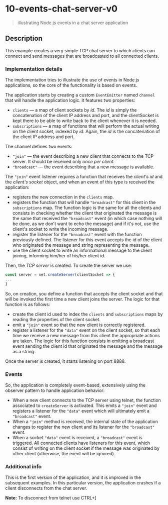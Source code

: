 # 10-events-chat-server-v0
> illustrating Node.js events in a chat server application

## Description
This example creates a very simple TCP chat server to which clients can connect and send messages that are broadcasted to all connected clients.

### Implementation details
The implementation tries to illustrate the use of events in Node.js applications, so the core of the functionality is based on events.

The application starts by creating a custom `EventEmitter` named `channel` that will handle the application logic.
It features two properties:
+ `clients` &mdash; a map of client sockets by *id*. The *id* is simply the concatenation of the client IP address and port, and the clientSocket is kept there to be able to write back to the client whenever it is needed.
+ `subscriptions` &mdash; a map of functions that will perform the actual writing on the client socket, indexed by *id*. Again, the *id* is the concatenation of the client IP address and port.

The channel defines two events:
+ `"join"` &mdash; the event describing a new client that connects to the TCP server. It should be received only *once per client*.
+ `"broadcast"` &mdash; the event describing that a new message is available.

The `"join"` event listener requires a function that receives the *client's id* and the *client's socket* object, and when an event of this type is received the application:
+ registers the new connection in the `clients` map.
+ registers the function that will handle `"broadcast"` for this client in the `subscriptions` map. The function logic is the same for all the clients and consists in checking whether the client that originated the message is the same that received the `"broadcast"` event (in which case nothing will be done, as we don't want to echo the message) and if it's not, use the client's socket to write the incoming message.
+ register the listener for the `"broadcast"` event with the function previously defined. The listener for this event accepts the id of the client who originated the message and string representing the message.
+ use the client socket to write an informational message to the client joining, informing him/her of his/her client id.

Then, the *TCP server* is created. To create the server we use:
```javascript
const server = net.createServer(clientSocket => {
...
}
```
So, on creation, you define a function that accepts the client socket and that will be invoked the first time a new client joins the server.
The logic for that function is as follows:
+ create the client id used to index the `clients` and `subscriptions` maps by reading the properties of the client socket.
+ emit a `"join"` event so that the new client is correctly registered.
+ register a listener for the `"data"` event on the client socket, so that each time we receive a new message from this client the appropriate actions are taken. The logic for this function consists in emitting a broadcast event sending the client id that originated the message and the message as a string.

Once the server is created, it starts listening on port 8888.

### Events
So, the application is completely event-based, extensively using the observer pattern to handle application behavior:

+ When a new client connects to the TCP server using telnet, the function associated to `createServer` is activated. This emits a `"join"` event and registers a listener for the `"data"` event which will ultimately emit a `"broadcast"` event.
+ When a `"join"` method is received, the internal state of the application changes to register the new client and its listener for the `"broadcast"` event.
+ When a socket `"data"` event is received, a `"broadcast"` event is triggered. All connected clients have listeners for this event, which consist of writing on the client socket if the message was originated by other client (otherwise, the event will be ignored).


### Additional info
This is the first version of the application, and it is improved in the subsequent examples.
In this particular version, the application crashes if a client disconnects from the chat server.

**Note:**
To disconnect from telnet use CTRL+]